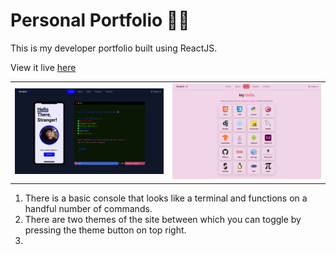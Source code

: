 # Personal Portfolio 👨‍💻
This is my developer portfolio built using ReactJS.

View it live [here](http://navjeet.tech)

<table>
  <tr>
    <td><img src="screenshots/portfolio-dark.png" width=400 ></td>
    <td><img src="screenshots/portfolio-light.png" width=400 ></td>
  </tr>
 </table>


1. There is a basic console that looks like a terminal and functions on a handful number of commands. 
2. There are two themes of the site between which you can toggle by pressing the theme button on top right.
3. 


